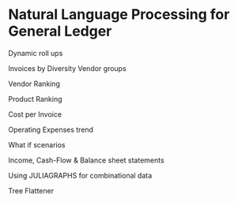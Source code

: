 # Natural Language Processing for General Ledger

Dynamic roll ups

Invoices by Diversity Vendor groups

Vendor Ranking

Product Ranking

Cost per Invoice

Operating Expenses trend

What if scenarios

Income, Cash-Flow & Balance sheet statements

Using JULIAGRAPHS for combinational data

Tree Flattener
